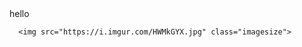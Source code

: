 <html>
        <h> hello </h>
      
      <img src="https://i.imgur.com/HWMkGYX.jpg" class="imagesize"> 
</html>
  



